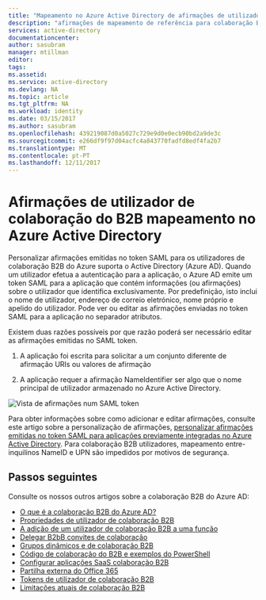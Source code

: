 ```yaml
---
title: "Mapeamento no Azure Active Directory de afirmações de utilizador de colaboração do B2B | Microsoft Docs"
description: "afirmações de mapeamento de referência para colaboração B2B do Azure Active Directory do"
services: active-directory
documentationcenter: 
author: sasubram
manager: mtillman
editor: 
tags: 
ms.assetid: 
ms.service: active-directory
ms.devlang: NA
ms.topic: article
ms.tgt_pltfrm: NA
ms.workload: identity
ms.date: 03/15/2017
ms.author: sasubram
ms.openlocfilehash: 439219087d0a5027c729e9d0e0ecb90bd2a9de3c
ms.sourcegitcommit: e266df9f97d04acfc4a843770fadfd8edf4fa2b7
ms.translationtype: MT
ms.contentlocale: pt-PT
ms.lasthandoff: 12/11/2017
---
```

# <a name="b2b-collaboration-user-claims-mapping-in-azure-active-directory"></a>Afirmações de utilizador de colaboração do B2B mapeamento no Azure Active Directory

Personalizar afirmações emitidas no token SAML para os utilizadores de colaboração B2B do Azure suporta o Active Directory (Azure AD). Quando um utilizador efetua a autenticação para a aplicação, o Azure AD emite um token SAML para a aplicação que contém informações (ou afirmações) sobre o utilizador que identifica exclusivamente. Por predefinição, isto inclui o nome de utilizador, endereço de correio eletrónico, nome próprio e apelido do utilizador. Pode ver ou editar as afirmações enviadas no token SAML para a aplicação no separador atributos.

Existem duas razões possíveis por que razão poderá ser necessário editar as afirmações emitidas no SAML token.

1. A aplicação foi escrita para solicitar a um conjunto diferente de afirmação URIs ou valores de afirmação

2. A aplicação requer a afirmação NameIdentifier ser algo que o nome principal de utilizador armazenado no Azure Active Directory.

  ![Vista de afirmações num SAML token](media/active-directory-b2b-claims-mapping/view-claims-in-saml-token.png)

Para obter informações sobre como adicionar e editar afirmações, consulte este artigo sobre a personalização de afirmações, [personalizar afirmações emitidas no token SAML para aplicações previamente integradas no Azure Active Directory](develop/active-directory-saml-claims-customization.md). Para colaboração B2B utilizadores, mapeamento entre-inquilinos NameID e UPN são impedidos por motivos de segurança.


## <a name="next-steps"></a>Passos seguintes

Consulte os nossos outros artigos sobre a colaboração B2B do Azure AD:

* [O que é a colaboração B2B do Azure AD?](active-directory-b2b-what-is-azure-ad-b2b.md)
* [Propriedades de utilizador de colaboração B2B](active-directory-b2b-user-properties.md)
* [A adição de um utilizador de colaboração B2B a uma função](active-directory-b2b-add-guest-to-role.md)
* [Delegar B2bB convites de colaboração](active-directory-b2b-delegate-invitations.md)
* [Grupos dinâmicos e de colaboração B2B](active-directory-b2b-dynamic-groups.md)
* [Código de colaboração do B2B e exemplos do PowerShell](active-directory-b2b-code-samples.md)
* [Configurar aplicações SaaS colaboração B2B](active-directory-b2b-configure-saas-apps.md)
* [Partilha externa do Office 365](active-directory-b2b-o365-external-user.md)
* [Tokens de utilizador de colaboração B2B](active-directory-b2b-user-token.md)
* [Limitações atuais de colaboração B2B](active-directory-b2b-current-limitations.md)
